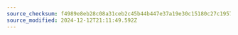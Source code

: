 ```yaml
---
source_checksum: f4989e8eb28c08a31ceb2c45b44b447e37a19e30c15180c27c19578fa147369a
source_modified: 2024-12-12T21:11:49.592Z
---
```


